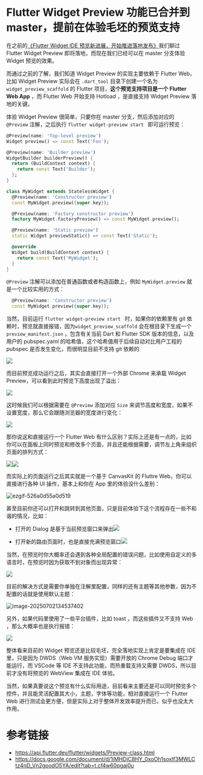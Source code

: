 # Flutter  Widget  Preview  功能已合并到 master，提前在体验毛坯的预览支持

在之前的[《Flutter Widget IDE 预览新进展，开始推进落地发布》](https://juejin.cn/post/7497194242211168294)我们聊过 Flutter Widget  Preview 即将落地，而现在我们已经可以在 master 分支体验 Widget 预览的效果。

而通过之前的了解，我们知道 Widget Preview 的实现主要依赖于 Flutter Web， 比如 Widget Preview 实际会在 `.dart_tool` 目录下创建一个名为 `widget_preview_scaffold` 的 Flutter 项目，**这个预览支持项目是一个 Flutter Web App** ，而 Flutter Web 开始支持 Hotload ，是直接支持 Widget Preview 落地的关键。

体验 Widget Preview 很简单，只要你在 master 分支，然后添加对应的 `@Preview` 注解，之后执行 `flutter widget-preview start ` 即可运行预览：

```dart
@Preview(name: 'Top-level preview')
Widget preview() => const Text('Foo');

@Preview(name: 'Builder preview')
WidgetBuilder builderPreview() {
  return (BuildContext context) {
    return const Text('Builder');
  };
}

class MyWidget extends StatelessWidget {
  @Preview(name: 'Constructor preview')
  const MyWidget.preview({super.key});

  @Preview(name: 'Factory constructor preview')
  factory MyWidget.factoryPreview() => const MyWidget.preview();

  @Preview(name: 'Static preview')
  static Widget previewStatic() => const Text('Static');

  @override
  Widget build(BuildContext context) {
    return const Text('MyWidget');
  }
}
```

 `@Preview` 注解可以添加在普通函数或者构造函数上，例如 `MyWidget.preview` 就是一个比较实用的方式：

```dart
  @Preview(name: 'Constructor preview')
  const MyWidget.preview({super.key});
```

当然，目前运行  `flutter widget-preview start `  时，如果你的依赖里有 git 依赖时，预览就直接报错，因为`widget_preview_scaffold` 会在根目录下生成一个 `preview_manifest.json` ，包含有关当前 Dart 和 Flutter SDK 版本的信息，以及用户的 pubspec.yaml 的哈希值，这个哈希值用于后续自动对比用户工程的 pubspec 是否发生变化，而很明显目前不支持 git 依赖的

![](https://img.cdn.guoshuyu.cn/image-20250702134432581.png)

而目前预览成功运行之后，其实会直接打开一个外部 Chrome 来承载 Widget Preview，可以看到此时预览下高度出现了溢出：

![](https://img.cdn.guoshuyu.cn/image-20250702134421499.png)

这时候我们可以根据需要在 `@Preview` 添加对应 `Size` 来调节高度和宽度，如果不设置宽度，那么它会跟随浏览器的宽度进行变化：

![](https://img.cdn.guoshuyu.cn/image-20250702134445125.png)

那你说这和直接运行一个 Flutter Web 有什么区别？实际上还是有一点的，比如你可以在面板上同时预览和修改多个页面，并且还能根据需要，调节左上角来组织页面的排列方式：

![](https://img.cdn.guoshuyu.cn/image-20250702134457946.png)![](https://img.cdn.guoshuyu.cn/image-20250702134515128.png)

而实际上的页面运行之后其实就是一个基于 CanvasKit 的 Fluttre Web，你可以直接进行各种 UI 操作，基本上和你在 App 里的体验没什么差别：

![ezgif-526a0d55a0d519](https://img.cdn.guoshuyu.cn/ezgif-526a0d55a0d519.gif)

甚至目前你还可以打开和跳转到其他页面，只是目前体验下这个流程存在一些不和谐的情况，比如：

- 打开的 Dialog 是基于当前预览窗口来弹出![](https://img.cdn.guoshuyu.cn/image-20250702134559653.png)

  

- 打开新的路由页面时，也是直接充满预览窗口![](https://img.cdn.guoshuyu.cn/ezgif-5ae80045c26df2.gif)

当然，在预览时你大概率还会遇到各种全局配置的错误问题，比如使用自定义的多语言时，在预览时因为获取不到对象而出现异常：

![](https://img.cdn.guoshuyu.cn/image-20250702134530729.png)

目前的解决方式是需要你单独在注解里配置，同样的还有主题等其他参数，因为不配置的话就是使用默认主题：

![image-20250702134537402](https://img.cdn.guoshuyu.cn/image-20250702134537402.png)

另外，如果代码里使用了一些平台插件，比如 toast ，而这些插件又不支持 Web ，那么大概率也是执行报错：

![](https://img.cdn.guoshuyu.cn/image-20250702134551366.png)

整体看来目前的 Widget 预览还是比较毛坯，完全落地实现上肯定是要集成在 IDE 里，只是因为 DWDS（Web VM 服务实现）需要开放的 Chrome Debug 端口才能运行，而 VSCode 等 IDE 不支持此功能，而热重载支持又需要 DWDS，所以目前才没有将预览的 WebView 集成在 IDE 体验。

当然，如果真要说这个预览有什么实际用途，目前看来主要还是可以同时预览多个控件，并且能灵活配置其大小，主题，字体等功能，相对直接运行一个 Flutter Web 进行测试会更方便，但是实际上对于整体开发效率提升而已，似乎也没太大作用。









# 参考链接

- https://api.flutter.dev/flutter/widgets/Preview-class.html
- https://docs.google.com/document/d/1iMHDjC8HY_0xoOh1soxIf3MWLCtz4nD_Vn2goodO5YA/edit?tab=t.cf4w60pgaj0u